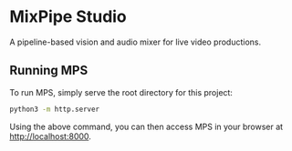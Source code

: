 # MixPipe Studio
A pipeline-based vision and audio mixer for live video productions.

## Running MPS
To run MPS, simply serve the root directory for this project:

```bash
python3 -m http.server
```

Using the above command, you can then access MPS in your browser at [http://localhost:8000](http://localhost:8000).